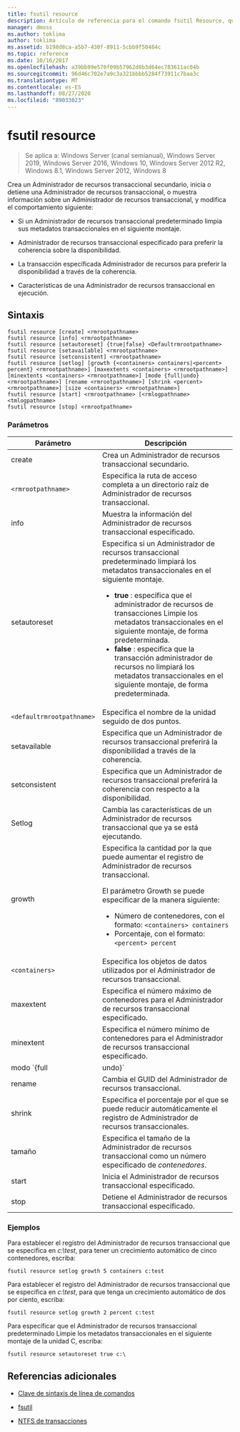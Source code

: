 ```yaml
---
title: fsutil resource
description: Artículo de referencia para el comando fsutil Resource, que administra un Administrador de recursos transaccional y su comportamiento.
manager: dmoss
ms.author: toklima
author: toklima
ms.assetid: b198d8ca-a5b7-430f-8911-5cbb9f50484c
ms.topic: reference
ms.date: 10/16/2017
ms.openlocfilehash: a39bb99e570f09b57962d8b3d64ec783611ac04b
ms.sourcegitcommit: 96d46c702e7a9c3a321bbbb5284f73911c7baa3c
ms.translationtype: MT
ms.contentlocale: es-ES
ms.lasthandoff: 08/27/2020
ms.locfileid: "89033023"
---
```

# <a name="fsutil-resource"></a>fsutil resource

> Se aplica a: Windows Server (canal semianual), Windows Server 2019, Windows Server 2016, Windows 10, Windows Server 2012 R2, Windows 8.1, Windows Server 2012, Windows 8

Crea un Administrador de recursos transaccional secundario, inicia o detiene una Administrador de recursos transaccional, o muestra información sobre un Administrador de recursos transaccional, y modifica el comportamiento siguiente:

- Si un Administrador de recursos transaccional predeterminado limpia sus metadatos transaccionales en el siguiente montaje.

- Administrador de recursos transaccional especificado para preferir la coherencia sobre la disponibilidad.

- La transacción especificada Administrador de recursos para preferir la disponibilidad a través de la coherencia.

- Características de una Administrador de recursos transaccional en ejecución.

## <a name="syntax"></a>Sintaxis

```
fsutil resource [create] <rmrootpathname>
fsutil resource [info] <rmrootpathname>
fsutil resource [setautoreset] {true|false} <Defaultrmrootpathname>
fsutil resource [setavailable] <rmrootpathname>
fsutil resource [setconsistent] <rmrootpathname>
fsutil resource [setlog] [growth {<containers> containers|<percent> percent} <rmrootpathname>] [maxextents <containers> <rmrootpathname>] [minextents <containers> <rmrootpathname>] [mode {full|undo} <rmrootpathname>] [rename <rmrootpathname>] [shrink <percent> <rmrootpathname>] [size <containers> <rmrootpathname>]
fsutil resource [start] <rmrootpathname> [<rmlogpathname> <tmlogpathname>
fsutil resource [stop] <rmrootpathname>
```

### <a name="parameters"></a>Parámetros

| Parámetro | Descripción |
| --------- | ----------- |
| create | Crea un Administrador de recursos transaccional secundario. |
| `<rmrootpathname>` | Especifica la ruta de acceso completa a un directorio raíz de Administrador de recursos transaccional. |
| info | Muestra la información del Administrador de recursos transaccional especificado. |
| setautoreset | Especifica si un Administrador de recursos transaccional predeterminado limpiará los metadatos transaccionales en el siguiente montaje.<ul><li>**true** : especifica que el administrador de recursos de transacciones Limpie los metadatos transaccionales en el siguiente montaje, de forma predeterminada.</li><li>**false** : especifica que la transacción administrador de recursos no limpiará los metadatos transaccionales en el siguiente montaje, de forma predeterminada. |
| `<defaultrmrootpathname>` | Especifica el nombre de la unidad seguido de dos puntos. |
| setavailable | Especifica que un Administrador de recursos transaccional preferirá la disponibilidad a través de la coherencia. |
| setconsistent | Especifica que un Administrador de recursos transaccional preferirá la coherencia con respecto a la disponibilidad. |
| Setlog | Cambia las características de un Administrador de recursos transaccional que ya se está ejecutando. |
| growth | Especifica la cantidad por la que puede aumentar el registro de Administrador de recursos transaccional.<p>El parámetro Growth se puede especificar de la manera siguiente:<ul><li>Número de contenedores, con el formato: `<containers> containers`</li><li>Porcentaje, con el formato: `<percent> percent`</li></ul> |
| `<containers>` | Especifica los objetos de datos utilizados por el Administrador de recursos transaccional. |
| maxextent | Especifica el número máximo de contenedores para el Administrador de recursos transaccional especificado. |
| minextent | Especifica el número mínimo de contenedores para el Administrador de recursos transaccional especificado. |
| modo `{full|undo}` | Especifica si todas las transacciones están registradas ( **completo**) o solo se registran los eventos revertidos (**Deshacer**). |
| rename | Cambia el GUID del Administrador de recursos transaccional. |
| shrink | Especifica el porcentaje por el que se puede reducir automáticamente el registro de Administrador de recursos transaccionales. |
| tamaño | Especifica el tamaño de la Administrador de recursos transaccional como un número especificado de *contenedores*. |
| start | Inicia el Administrador de recursos transaccional especificado. |
| stop | Detiene el Administrador de recursos transaccional especificado. |

### <a name="examples"></a>Ejemplos

Para establecer el registro del Administrador de recursos transaccional que se especifica en *c:\test*, para tener un crecimiento automático de cinco contenedores, escriba:

```
fsutil resource setlog growth 5 containers c:test
```

Para establecer el registro del Administrador de recursos transaccional que se especifica en *c:\test*, para que tenga un crecimiento automático de dos por ciento, escriba:

```
fsutil resource setlog growth 2 percent c:test
```

Para especificar que el Administrador de recursos transaccional predeterminado Limpie los metadatos transaccionales en el siguiente montaje de la unidad C, escriba:

```
fsutil resource setautoreset true c:\
```

## <a name="additional-references"></a>Referencias adicionales

- [Clave de sintaxis de línea de comandos](command-line-syntax-key.md)

- [fsutil](fsutil.md)

- [NTFS de transacciones](/previous-versions/windows/it-pro/windows-server-2008-r2-and-2008/cc730726(v=ws.10))
